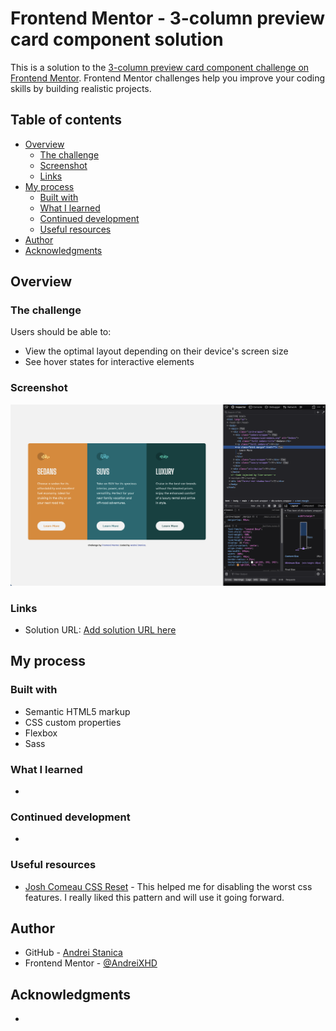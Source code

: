 # Frontend Mentor - 3-column preview card component solution

This is a solution to the [3-column preview card component challenge on Frontend Mentor](https://www.frontendmentor.io/challenges/3column-preview-card-component-pH92eAR2-). Frontend Mentor challenges help you improve your coding skills by building realistic projects.

## Table of contents

- [Overview](#overview)
  - [The challenge](#the-challenge)
  - [Screenshot](#screenshot)
  - [Links](#links)
- [My process](#my-process)
  - [Built with](#built-with)
  - [What I learned](#what-i-learned)
  - [Continued development](#continued-development)
  - [Useful resources](#useful-resources)
- [Author](#author)
- [Acknowledgments](#acknowledgments)

## Overview

### The challenge

Users should be able to:

- View the optimal layout depending on their device's screen size
- See hover states for interactive elements

### Screenshot

![](/images/screenshot.png)

### Links

- Solution URL: [Add solution URL here](https://euphonious-jalebi-b19056.netlify.app/)

## My process

### Built with

- Semantic HTML5 markup
- CSS custom properties
- Flexbox
- Sass

### What I learned

-

### Continued development

-

### Useful resources

- [Josh Comeau CSS Reset](https://www.joshwcomeau.com/css/custom-css-reset/) - This helped me for disabling the worst css features. I really liked this pattern and will use it going forward.

## Author

- GitHub - [Andrei Stanica](https://www.your-site.com)
- Frontend Mentor - [@AndreiXHD](https://www.frontendmentor.io/profile/AndyXHD)

## Acknowledgments

-

